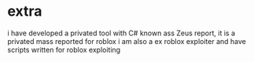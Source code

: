 # extra
i have developed a privated tool with C# known ass Zeus report, it is a privated mass reported for roblox
i am also a ex roblox exploiter and have scripts written for roblox exploiting
